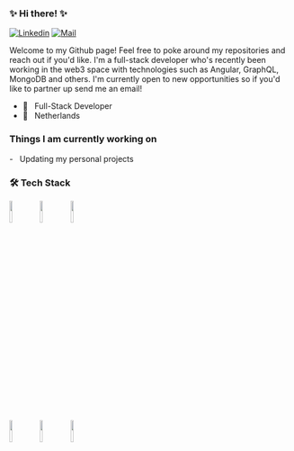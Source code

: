 ### ✨ Hi there! ✨
[![Linkedin](https://img.shields.io/badge/-LinkedIn-blue?style=flat&logo=Linkedin&logoColor=white)](https://www.linkedin.com/in/bibiana-souza/)
[![Mail](https://img.shields.io/badge/-Email-c14438?style=flat&logo=Gmail&logoColor=white)](mailto:souzabibiana@hotmail.com)
<p> Welcome to my Github page! Feel free to poke around my repositories and reach out if you'd like. I'm a full-stack developer who's recently been working in the web3 space with technologies such as Angular, GraphQL, MongoDB and others. I'm currently open to new opportunities so if you'd like to partner up send me an email!
<!-- <img align="right" alt="img" src="https://pbs.twimg.com/media/FjfrN4waUAAU99T?format=jpg&name=medium" width="50%" height="auto" /> -->

- 🌱 &nbsp; Full-Stack Developer
- 📍 &nbsp; Netherlands

<h3> Things I am currently working on </h3>
- &nbsp Updating my personal projects </br>

<h3>🛠 Tech Stack</h3>
<code><img width="10%" src="https://www.vectorlogo.zone/logos/reactjs/reactjs-ar21.svg"></code>
<code><img width="10%" src="https://www.vectorlogo.zone/logos/angular/angular-ar21.svg"></code>
<code><img width="10%" src="https://www.vectorlogo.zone/logos/nodejs/nodejs-ar21.svg"></code>
<br />
<!-- <code><img width="10%" src="https://www.vectorlogo.zone/logos/w3_html5/w3_html5-ar21.svg"></code>
<code><img width="10%" src="https://www.vectorlogo.zone/logos/sass-lang/sass-lang-ar21.svg"></code>
<code><img width="10%" src="https://www.vectorlogo.zone/logos/javascript/javascript-horizontal.svg"></code>
<br /> -->
<code><img width="10%" src="https://www.vectorlogo.zone/logos/mongodb/mongodb-ar21.svg"></code>
<code><img width="10%" src="https://www.vectorlogo.zone/logos/graphql/graphql-ar21.svg"></code>
<code><img width="10%" src="https://www.vectorlogo.zone/logos/amazon_aws/amazon_aws-ar21.svg"></code>
